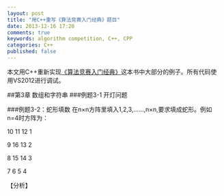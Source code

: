 ```yaml
---
layout: post
title: "用C++重写《算法竞赛入门经典》题目"
date: 2013-12-16 17:20
comments: true
keywords: algorithm competition, C++, CPP
categories: C++
published: false
---
```

本文用C++重新实现<a href="http://book.douban.com/subject/4138920/" target="_blank" class="douban_book" name="4138920">《算法竞赛入门经典》</a>这本书中大部分的例子。所有代码使用VS2012进行调试。

<!--more-->

##第3章 数组和字符串
###例题3-1 开灯问题

###例题3-2：蛇形填数
在n×n方阵里填入1,2,3,……,n×n,要求填成蛇形。例如n=4时方阵为：

 10  11  12  1

 9  16 13 2

 8 15 14 3

 7 6 5 4

 【分析】
